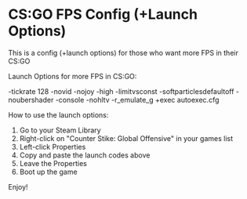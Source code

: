 # CS:GO FPS Config (+Launch Options)

This is a config (+launch options) for those who want more FPS in their CS:GO

Launch Options for more FPS in CS:GO:

-tickrate 128 -novid -nojoy -high -limitvsconst -softparticlesdefaultoff -noubershader -console -nohltv -r_emulate_g +exec autoexec.cfg

How to use the launch options:
1. Go to your Steam Library
2. Right-click on "Counter Stike: Global Offensive" in your games list
3. Left-click Properties
4. Copy and paste the launch codes above
5. Leave the Properties
6. Boot up the game

Enjoy!
